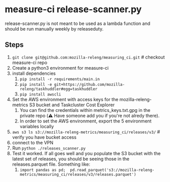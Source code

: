 # measure-ci release-scanner.py

release-scanner.py is not meant to be used as a lambda function and should be run manually weekly by releaseduty.

## Steps

1. `git clone git@github.com:mozilla-releng/measuring_ci.git` # checkout measure-ci repo
1. Create a python3 environment for measure-ci
1. install dependencies
    1. `pip install -r requirements/main.in`
    1. `pip install -e git+https://github.com/mozilla-releng/taskhuddler#egg=taskhuddler`
    1. `pip install awscli`
1. Set the AWS environment with access keys for the mozilla-releng-metrics S3 bucket and Taskcluster Cost Explorer
    1. You can find the credentials within metrics_keys.txt.gpg in the private repo (⚠️ Have someone add you if you're not alredy there).
    1. In order to set the AWS environment, export the 5 environment variables locally
1. `aws s3 ls s3://mozilla-releng-metrics/measuring_ci/releases/v3/` # verify you have bucket access
1. connect to the VPN
1. Run `python ./releases_scanner.py`
1. Test it worked. If all goes well and you populate the S3 bucket with the latest set of releases, you should be seeing those in the releases.parquet file. Something like:
    1. `import pandas as pd;  pd.read_parquet('s3://mozilla-releng-metrics/measuring_ci/releases/v3/releases.parquet')`
